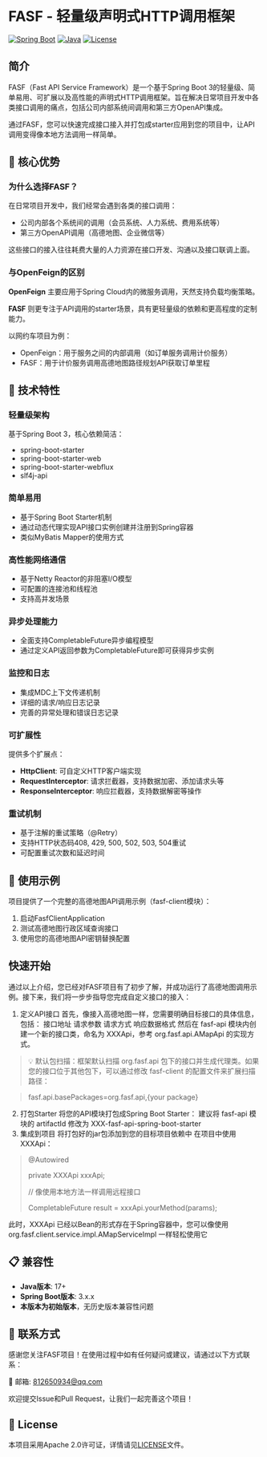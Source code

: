 # FASF - 轻量级声明式HTTP调用框架

[![Spring Boot](https://img.shields.io/badge/Spring%20Boot-3.x-green.svg)](https://spring.io/projects/spring-boot)
[![Java](https://img.shields.io/badge/Java-21-blue.svg)](https://adoptium.net/)
[![License](https://img.shields.io/badge/license-Apache%202.0-blue.svg)](https://www.apache.org/licenses/LICENSE-2.0)

## 简介

FASF（Fast API Service Framework）是一个基于Spring Boot 3的轻量级、简单易用、可扩展以及高性能的声明式HTTP调用框架。旨在解决日常项目开发中各类接口调用的痛点，包括公司内部系统间调用和第三方OpenAPI集成。

通过FASF，您可以快速完成接口接入并打包成starter应用到您的项目中，让API调用变得像本地方法调用一样简单。

## 🎯 核心优势

### 为什么选择FASF？

在日常项目开发中，我们经常会遇到各类的接口调用：
- 公司内部各个系统间的调用（会员系统、人力系统、费用系统等）
- 第三方OpenAPI调用（高德地图、企业微信等）

这些接口的接入往往耗费大量的人力资源在接口开发、沟通以及接口联调上面。

### 与OpenFeign的区别

**OpenFeign** 主要应用于Spring Cloud内的微服务调用，天然支持负载均衡策略。

**FASF** 则更专注于API调用的starter场景，具有更轻量级的依赖和更高程度的定制能力。

以网约车项目为例：
- OpenFeign：用于服务之间的内部调用（如订单服务调用计价服务）
- FASF：用于计价服务调用高德地图路径规划API获取订单里程

## 🚀 技术特性

### 轻量级架构
基于Spring Boot 3，核心依赖简洁：
- spring-boot-starter
- spring-boot-starter-web
- spring-boot-starter-webflux
- slf4j-api

### 简单易用
- 基于Spring Boot Starter机制
- 通过动态代理实现API接口实例创建并注册到Spring容器
- 类似MyBatis Mapper的使用方式

### 高性能网络通信
- 基于Netty Reactor的非阻塞I/O模型
- 可配置的连接池和线程池
- 支持高并发场景

### 异步处理能力
- 全面支持CompletableFuture异步编程模型
- 通过定义API返回参数为CompletableFuture<T>即可获得异步实例

### 监控和日志
- 集成MDC上下文传递机制
- 详细的请求/响应日志记录
- 完善的异常处理和错误日志记录

### 可扩展性
提供多个扩展点：
- **HttpClient**: 可自定义HTTP客户端实现
- **RequestInterceptor**: 请求拦截器，支持数据加密、添加请求头等
- **ResponseInterceptor**: 响应拦截器，支持数据解密等操作

### 重试机制
- 基于注解的重试策略（@Retry）
- 支持HTTP状态码408, 429, 500, 502, 503, 504重试
- 可配置重试次数和延迟时间

## 📖 使用示例

项目提供了一个完整的高德地图API调用示例（fasf-client模块）：
1. 启动FasfClientApplication
2. 测试高德地图行政区域查询接口
3. 使用您的高德地图API密钥替换配置

## 快速开始
通过以上介绍，您已经对FASF项目有了初步了解，并成功运行了高德地图调用示例。接下来，我们将一步步指导您完成自定义接口的接入：
1. 定义API接口
首先，像接入高德地图一样，您需要明确目标接口的具体信息，包括：
接口地址
请求参数
请求方式
响应数据格式
然后在 fasf-api 模块内创建一个新的接口类，命名为 XXXApi，参考 org.fasf.api.AMapApi 的实现方式。

>💡 默认包扫描：框架默认扫描 org.fasf.api 包下的接口并生成代理类。如果您的接口位于其他包下，可以通过修改 fasf-client 的配置文件来扩展扫描路径：

> fasf.api.basePackages=org.fasf.api,{your package}
2. 打包Starter
将您的API模块打包成Spring Boot Starter：
建议将 fasf-api 模块的 artifactId 修改为 XXX-fasf-api-spring-boot-starter
3. 集成到项目
将打包好的jar包添加到您的目标项目依赖中
在项目中使用 XXXApi：
>   @Autowired
> 
>   private XXXApi xxxApi;
> 
>  // 像使用本地方法一样调用远程接口
> 
>   CompletableFuture<String> result = xxxApi.yourMethod(params);

此时，XXXApi 已经以Bean的形式存在于Spring容器中，您可以像使用 org.fasf.client.service.impl.AMapServiceImpl 一样轻松使用它
   
## 📋 兼容性

- **Java版本**: 17+
- **Spring Boot版本**: 3.x.x
- **本版本为初始版本**，无历史版本兼容性问题

## 🤝 联系方式

感谢您关注FASF项目！在使用过程中如有任何疑问或建议，请通过以下方式联系：

📧 邮箱: 812650934@qq.com

欢迎提交Issue和Pull Request，让我们一起完善这个项目！

## 📄 License

本项目采用Apache 2.0许可证，详情请见[LICENSE](LICENSE)文件。

